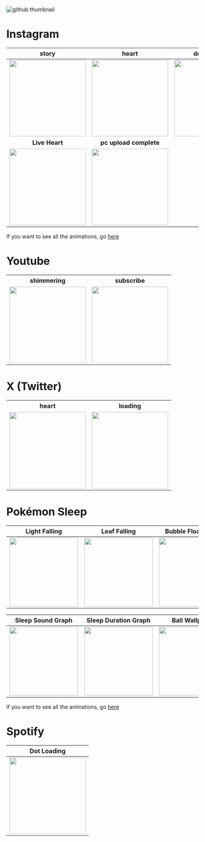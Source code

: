 
![github thumbnail](https://github.com/user-attachments/assets/6b09bfba-6a2d-43f3-a128-15b360a9a2b4)

# Instagram

| story |  heart | dot indicator | 
|:--:|:--:|:--:|
|<img src = "https://github.com/user-attachments/assets/d165fe1b-4c07-4839-abd8-ed5257068703" width = "200">|<img src = "https://github.com/user-attachments/assets/027a7934-3121-4ebb-a25d-3c7106252863" width = "200">|<img src = "https://github.com/user-attachments/assets/b9b12e44-5201-4718-8bd7-74bf2e083a8c" width = "200">|
**Live Heart** | **pc upload complete** |
<img src = "https://github.com/user-attachments/assets/0c8fdb6f-9f01-4d8a-bcb0-f1ab8c4d9d94" width = "200">|<img src = "https://github.com/user-attachments/assets/2fdde10c-fbe1-4251-afbc-831cc5f1fc4c" width = "200">|

If you want to see all the animations, go [here](https://github.com/uuranus/compose-animations/blob/main/docs/Instagram.md)

# Youtube

<table>
  <th>shimmering</th>
  <th>subscribe</th>
  
  <tr>
    <td align="center"><img src = "https://github.com/user-attachments/assets/3d35b704-d387-41b2-aa47-e17d447b314b" width = "200"></td>
    <td align="center"><img src = "https://github.com/user-attachments/assets/5664133e-1920-4760-8d0f-df2c7b468e43" width = "200"></td>
  </tr>

</table>

# X (Twitter)

<table>
  <th>heart</th>
  <th>loading</th>
  
  <tr>
    <td align="center"><img src = "https://github.com/user-attachments/assets/af59a028-b7cc-4e24-88a5-7bd62b5e557d" width = "200"></td>
    <td align="center"><img src = "https://github.com/user-attachments/assets/cc82067c-7780-4994-8ac5-def2644bd544" width = "200"></td>
  </tr>

</table>

# Pokémon Sleep

| Light Falling | Leaf Falling | Bubble Floating Up | Circular Progress | Sleep Type Graph |
|:--:|:--:|:--:|:--:|:--:|
| <img src = "https://github.com/user-attachments/assets/0a95d7e7-fe9d-4770-b152-c25c861dca96" width = "180">| <img src = "https://github.com/user-attachments/assets/1e65b788-d258-4a26-bb71-f78fefa05faf" width = "180"> | <img src = "https://github.com/user-attachments/assets/ee0b5144-9d11-4236-a9c6-066e879787af" width = "180"> | <img src = "https://github.com/user-attachments/assets/e6e62a82-2a3d-424e-92ca-9e4eee9ab423" width = "180"> | <img src = "https://github.com/user-attachments/assets/073f2fd1-53dc-46c9-ab1b-ea7cdc769e89" width = "180"> |

| **Sleep Sound Graph** | **Sleep Duration Graph** | **Ball Wallpaper** | **Ripple Touch Effect** |
|:--:|:--:|:--:|:--:|
|<img src = "https://github.com/user-attachments/assets/b022c08f-958f-44c9-9eb1-7b683f8effc8" width = "180"> | <img src = "https://github.com/user-attachments/assets/260d4e22-1bb1-4a32-ae95-6b01c315fefa" width = "180">| <img src = "https://github.com/user-attachments/assets/7b135536-eb6d-444e-ae02-646fd9fa6daf" width = "180"> |<img src = "https://github.com/user-attachments/assets/0b814129-8793-4ba7-b10f-4e241c79fe04" width = "180"> |

If you want to see all the animations, go [here](https://github.com/uuranus/compose-animations/blob/main/docs/Pok%C3%A9monSleep.md)

# Spotify
| Dot Loading |
|:--:|
|<img src = "https://github.com/user-attachments/assets/01234d14-4c3d-46c4-91d5-453a36972d5d" width = "200"> |

